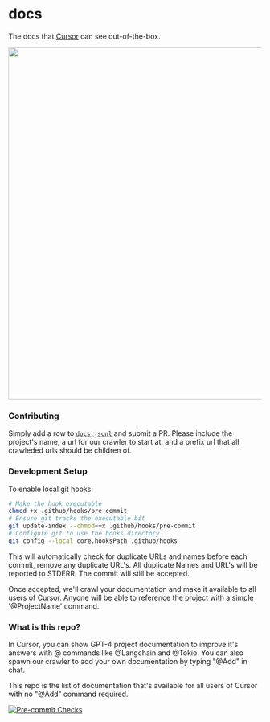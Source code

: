 # docs

The docs that [Cursor](https://cursor.com/) can see out-of-the-box.

<p align="center">
<a href="https://cursor.so/">
<img src="https://github-production-user-asset-6210df.s3.amazonaws.com/4297743/252120561-58028389-522b-4391-abd2-d159fb017519.png" width="700"><br>
</a>
</p>

### Contributing

Simply add a row to [`docs.jsonl`](docs.jsonl) and submit a PR. Please include the project's name, a url for our crawler to start at, and a prefix url that all crawleded urls should be children of.

### Development Setup

To enable local git hooks:
```bash
# Make the hook executable
chmod +x .github/hooks/pre-commit
# Ensure git tracks the executable bit
git update-index --chmod=+x .github/hooks/pre-commit
# Configure git to use the hooks directory
git config --local core.hooksPath .github/hooks
```

This will automatically check for duplicate URLs and names before each commit, remove any duplicate URL's. All duplicate Names and URL's will be reported to STDERR. The commit will still be accepted.

Once accepted, we'll crawl your documentation and make it available to all users of Cursor. Anyone will be able to reference the project with a simple '@ProjectName' command.

### What is this repo?

In Cursor, you can show GPT-4 project documentation to improve it's answers with @ commands like @Langchain and @Tokio. You can also spawn our crawler to add your own documentation by typing "@Add" in chat.

This repo is the list of documentation that's available for all users of Cursor with no "@Add" command required.

[![Pre-commit Checks](../../actions/workflows/pre-commit.yml/badge.svg)](../../actions/workflows/pre-commit.yml)
